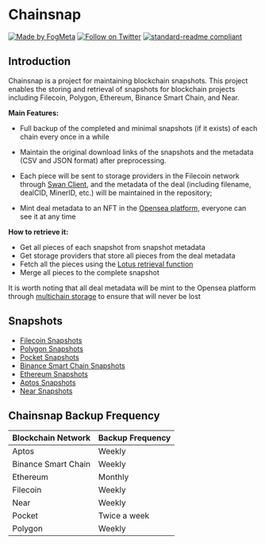 # Chainsnap
[![Made by FogMeta](https://img.shields.io/badge/made%20by-FogMeta-green.svg)](https://fogmeta.com/)
[![Follow on Twitter](https://img.shields.io/badge/follow_on%20-Twitter-brightgreen.svg)](https://twitter.com/FogMeta)
[![standard-readme compliant](https://img.shields.io/badge/readme%20style-standard-brightgreen.svg)](https://github.com/RichardLitt/standard-readme)

## Introduction
Chainsnap is a project for maintaining blockchain snapshots. This project enables the storing and retrieval of snapshots for blockchain projects including Filecoin, Polygon, Ethereum, Binance Smart Chain, and Near.

**Main Features:**

  - Full backup of the completed and minimal snapshots (if it exists) of each chain every once in a while
 
  - Maintain the original download links of the snapshots and the metadata (CSV and JSON format) after preprocessing.
  - Each piece will be sent to storage providers in the Filecoin network through [Swan Client](https://github.com/filswan/go-swan-client), and the metadata of the deal (including filename, dealCID, MinerID, etc.) will be maintained in the repository;
  - Mint deal metadata to an NFT in the [Opensea platform](https://opensea.io/), everyone can see it at any time

**How to retrieve it:**
  - Get all pieces of each snapshot from snapshot metadata
  - Get storage providers that store all pieces from the deal metadata
  - Fetch all the pieces using the [Lotus retrieval function](https://lotus.filecoin.io/tutorials/lotus/store-and-retrieve/retrieve-data/#send-a-retrieval-request)
  - Merge all pieces to the complete snapshot

It is worth noting that all deal metadata will be mint to the Opensea platform through [multichain storage](https://www.multichain.storage/) to ensure that will never be lost

## Snapshots
 - [Filecoin Snapshots](Filecoin/README.md ':include')
 - [Polygon Snapshots](Polygon/README.md ':include')
 - [Pocket Snapshots](Pocket/README.md ':include')
 - [Binance Smart Chain Snapshots](Binance_Smart_Chain/README.md ':include')
 - [Ethereum Snapshots](Ethereum/README.md ':include')
 - [Aptos Snapshots](Aptos/README.md ':include')
 - [Near Snapshots](Near/README.md ':include')

## Chainsnap Backup Frequency
| Blockchain Network | Backup Frequency |
| --- | --- |
| Aptos | Weekly |
| Binance Smart Chain | Weekly |
| Ethereum | Monthly |
| Filecoin | Weekly |
| Near | Weekly |
| Pocket | Twice a week |
| Polygon | Weekly |
